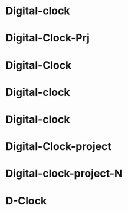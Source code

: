 # Digital-clock
# Digital-Clock-Prj
# Digital-Clock
# Digital-clock
# Digital-clock
# Digital-Clock-project
# Digital-clock-project-N
# D-Clock

